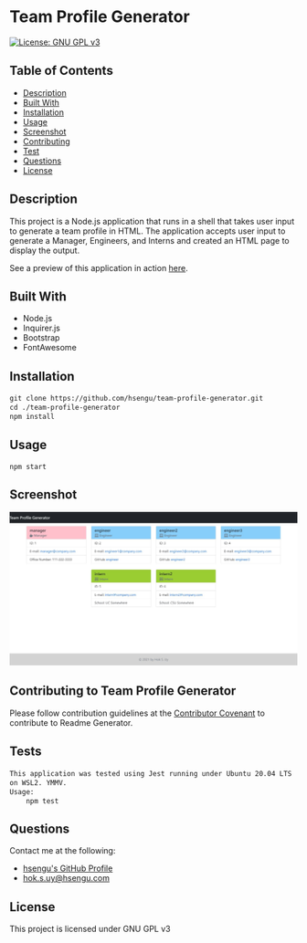 # Team Profile Generator

[![License: GNU GPL v3](https://img.shields.io/badge/License-GNU%20GPL%20v3-blue.svg)](https://www.gnu.org/licenses/gpl-3.0)

## Table of Contents
* [Description](#description)
* [Built With](#built-with)
* [Installation](#installation)
* [Usage](#usage)
* [Screenshot](#screenshot)
* [Contributing](#contributing-to-readme-generator)
* [Test](#test)
* [Questions](#questions)
* [License](#license)

## Description
This project is a Node.js application that runs in a shell that takes user input to generate a team profile in HTML. The application accepts user input to generate a Manager, Engineers, and Interns and created an HTML page to display the output.

See a preview of this application in action [here](https://drive.google.com/file/d/1p-C6sNkn8U5RVqPYREYDdxFSt_PmO2xr/view?usp=sharing).

## Built With
- Node.js
- Inquirer.js
- Bootstrap
- FontAwesome

## Installation
	git clone https://github.com/hsengu/team-profile-generator.git
	cd ./team-profile-generator
	npm install

## Usage
	npm start

## Screenshot
![Screenshot](./assets/Screenshots/Screenshot.jpg)

## Contributing to Team Profile Generator
Please follow contribution guidelines at the [Contributor Covenant](https://www.contributor-covenant.org/version/2/1/code_of_conduct/) to contribute to Readme Generator.

## Tests
    This application was tested using Jest running under Ubuntu 20.04 LTS on WSL2. YMMV.
    Usage:
	    npm test

## Questions
Contact me at the following:
- [hsengu's GitHub Profile](https://github.com/hsengu)
- hok.s.uy@hsengu.com

## License
This project is licensed under GNU GPL v3
